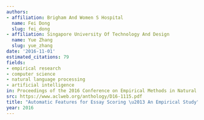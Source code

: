 ```yaml
---
authors:
- affiliation: Brigham And Women S Hospital
  name: Fei Dong
  slug: fei_dong
- affiliation: Singapore University Of Technology And Design
  name: Yue Zhang
  slug: yue_zhang
date: '2016-11-01'
estimated_citations: 79
fields:
- empirical research
- computer science
- natural language processing
- artificial intelligence
in: Proceedings of the 2016 Conference on Empirical Methods in Natural Language Processing
src: https://www.aclweb.org/anthology/D16-1115.pdf
title: "Automatic Features for Essay Scoring \u2013 An Empirical Study"
year: 2016
---
```

